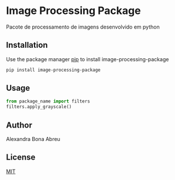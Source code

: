 # Image Processing Package
Pacote de processamento de imagens desenvolvido em python

## Installation

Use the package manager [pip](https://pip.pypa.io/en/stable/) to install image-processing-package

```bash
pip install image-processing-package
```

## Usage

```python
from package_name import filters
filters.apply_grayscale()
```

## Author
Alexandra Bona Abreu

## License
[MIT](https://choosealicense.com/licenses/mit/)
